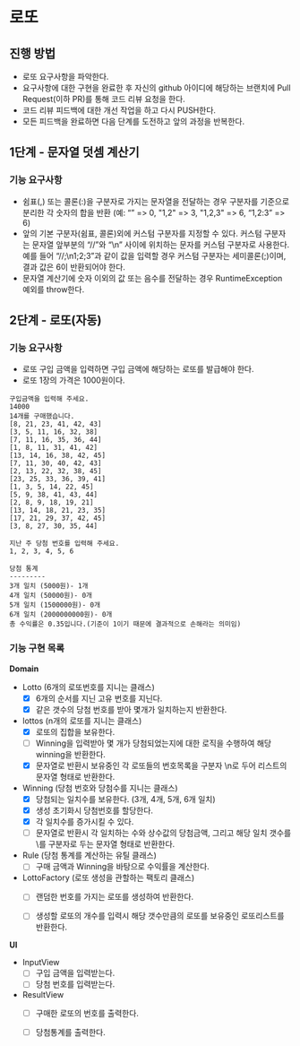 # 로또
## 진행 방법
* 로또 요구사항을 파악한다.
* 요구사항에 대한 구현을 완료한 후 자신의 github 아이디에 해당하는 브랜치에 Pull Request(이하 PR)를 통해 코드 리뷰 요청을 한다.
* 코드 리뷰 피드백에 대한 개선 작업을 하고 다시 PUSH한다.
* 모든 피드백을 완료하면 다음 단계를 도전하고 앞의 과정을 반복한다.


## 1단계 - 문자열 덧셈 계산기
### 기능 요구사항
- 쉼표(,) 또는 콜론(:)을 구분자로 가지는 문자열을 전달하는 경우 구분자를 기준으로 분리한 각 숫자의 합을 반환 (예: “” => 0, "1,2" => 3, "1,2,3" => 6, “1,2:3” => 6)
- 앞의 기본 구분자(쉼표, 콜론)외에 커스텀 구분자를 지정할 수 있다. 커스텀 구분자는 문자열 앞부분의 “//”와 “\n” 사이에 위치하는 문자를 커스텀 구분자로 사용한다. 예를 들어 “//;\n1;2;3”과 같이 값을 입력할 경우 커스텀 구분자는 세미콜론(;)이며, 결과 값은 6이 반환되어야 한다.
- 문자열 계산기에 숫자 이외의 값 또는 음수를 전달하는 경우 RuntimeException 예외를 throw한다.


## 2단계 - 로또(자동)
### 기능 요구사항
- 로또 구입 금액을 입력하면 구입 금액에 해당하는 로또를 발급해야 한다.
- 로또 1장의 가격은 1000원이다.
```
구입금액을 입력해 주세요.
14000
14개를 구매했습니다.
[8, 21, 23, 41, 42, 43]
[3, 5, 11, 16, 32, 38]
[7, 11, 16, 35, 36, 44]
[1, 8, 11, 31, 41, 42]
[13, 14, 16, 38, 42, 45]
[7, 11, 30, 40, 42, 43]
[2, 13, 22, 32, 38, 45]
[23, 25, 33, 36, 39, 41]
[1, 3, 5, 14, 22, 45]
[5, 9, 38, 41, 43, 44]
[2, 8, 9, 18, 19, 21]
[13, 14, 18, 21, 23, 35]
[17, 21, 29, 37, 42, 45]
[3, 8, 27, 30, 35, 44]

지난 주 당첨 번호를 입력해 주세요.
1, 2, 3, 4, 5, 6

당첨 통계
---------
3개 일치 (5000원)- 1개
4개 일치 (50000원)- 0개
5개 일치 (1500000원)- 0개
6개 일치 (2000000000원)- 0개
총 수익률은 0.35입니다.(기준이 1이기 때문에 결과적으로 손해라는 의미임)
```

### 기능 구현 목록
**Domain**
- Lotto (6개의 로또번호를 지니는 클래스)
  - [X] 6개의 순서를 지닌 고유 번호를 지닌다.
  - [X] 같은 갯수의 당첨 번호를 받아 몇개가 일치하는지 반환한다.
    
- lottos (n개의 로또를 지니는 클래스)
  - [X] 로또의 집합을 보유한다.
  - [ ] Winning을 입력받아 몇 개가 당첨되었는지에 대한 로직을 수행하여 해당 winning을 반환한다.
  - [X] 문자열로 반환시 보유중인 각 로또들의 번호목록을 구분자 \n로 두어 리스트의 문자열 형태로 반환한다.  

- Winning (당첨 번호와 당첨수를 지니는 클래스)
  - [X] 당첨되는 일치수를 보유한다. (3개, 4개, 5개, 6개 일치)
  - [X] 생성 초기화시 당첨번호를 할당한다.
  - [X] 각 일치수를 증가시킬 수 있다.
  - [ ] 문자열로 반환시 각 일치하는 수와 상수값의 당첨금액, 그리고 해당 일치 갯수를 \를 구분자로 두는 문자열 형태로 반환한다.

- Rule (당첨 통계를 계산하는 유틸 클래스)
    - [ ] 구매 금액과 Winning을 바탕으로 수익률을 계산한다.
    
- LottoFactory (로또 생성을 관할하는 팩토리 클래스)
  - [ ] 랜덤한 번호를 가지는 로또를 생성하여 반환한다.
  - [ ] 생성할 로또의 개수를 입력시 해당 갯수만큼의 로또를 보유중인 로또리스트를 반환한다.
    

**UI**
- InputView
  - [ ] 구입 금액을 입력받는다.
  - [ ] 당첨 번호를 입력받는다.  
    
- ResultView
  - [ ] 구매한 로또의 번호를 출력한다.
  - [ ] 당첨통계를 출력한다.
    